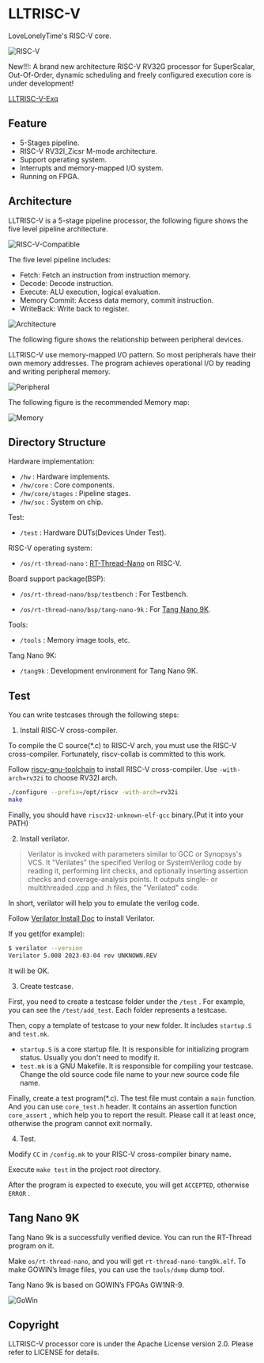 # LLTRISC-V

LoveLonelyTime's RISC-V core.

![RISC-V](./doc/RISC-V_Horizontal_Color.png)

New!!!: A brand new architecture RISC-V RV32G processor for SuperScalar, Out-Of-Order, dynamic scheduling and freely configured execution core is under development!

[LLTRISC-V-Exq](https://github.com/LoveLonelyTime/LLTRISC-V-Exq)

## Feature

- 5-Stages pipeline.
- RISC-V RV32I_Zicsr M-mode architecture.
- Support operating system.
- Interrupts and memory-mapped I/O system.
- Running on FPGA.

## Architecture

LLTRISC-V is a 5-stage pipeline processor, the following figure shows the five level pipeline architecture.

![RISC-V-Compatible](./doc/RISCV-Compatible-e1661193730232.png)

The five level pipeline includes:

- Fetch: Fetch an instruction from instruction memory.
- Decode: Decode instruction.
- Execute: ALU execution, logical evaluation.
- Memory Commit: Access data memory, commit instruction.
- WriteBack: Write back to register.

![Architecture](./doc/arch.jpg)

The following figure shows the relationship between peripheral devices.

LLTRISC-V use memory-mapped I/O pattern. So most peripherals have their own memory addresses. The program achieves operational I/O by reading and writing peripheral memory.

![Peripheral](./doc/peripheral.jpg)

The following figure is the recommended Memory map:

![Memory](./doc/memory.jpg)

## Directory Structure

Hardware implementation:

- `/hw` : Hardware implements.
- `/hw/core` : Core components.
- `/hw/core/stages` : Pipeline stages.
- `/hw/soc` : System on chip.

Test:
- `/test` : Hardware DUTs(Devices Under Test).

RISC-V operating system:

- `/os/rt-thread-nano` : [RT-Thread-Nano](https://www.rt-thread.org/document/site/#/rt-thread-version/rt-thread-nano/) on RISC-V.

Board support package(BSP):

- `/os/rt-thread-nano/bsp/testbench` : For Testbench.

- `/os/rt-thread-nano/bsp/tang-nano-9k` : For [Tang Nano 9K](https://wiki.sipeed.com/hardware/zh/tang/Tang-Nano-9K/Nano-9K.html).

Tools:

- `/tools` : Memory image tools, etc.

Tang Nano 9K:

- `/tang9k` : Development environment for Tang Nano 9K.

## Test

You can write testcases through the following steps:

1. Install RISC-V cross-compiler.

To compile the C source(*.c) to RISC-V arch, you must use the RISC-V cross-compiler. Fortunately, riscv-collab is committed to this work.

Follow [riscv-gnu-toolchain](https://github.com/riscv-collab/riscv-gnu-toolchain) to install RISC-V cross-compiler. Use `-with-arch=rv32i` to choose RV32I arch.

```bash
./configure --prefix=/opt/riscv -with-arch=rv32i
make
```

Finally, you should have `riscv32-unknown-elf-gcc` binary.(Put it into your PATH)

2. Install verilator.

> Verilator is invoked with parameters similar to GCC or Synopsys's VCS. It "Verilates" the specified Verilog or SystemVerilog code by reading it, performing lint checks, and optionally inserting assertion checks and coverage-analysis points. It outputs single- or multithreaded .cpp and .h files, the "Verilated" code.

In short, verilator will help you to emulate the verilog code.

Follow [Verilator Install Doc](https://verilator.org/guide/latest/install.html) to install Verilator.

If you get(for example):

```bash
$ verilator --version
Verilator 5.008 2023-03-04 rev UNKNOWN.REV

```

It will be OK.

3. Create testcase.

First, you need to create a testcase folder under the `/test` . For example, you can see the `/test/add_test`. Each folder represents a testcase.

Then, copy a template of testcase to your new folder. It includes `startup.S` and `test.mk`.

- `startup.S` is a core startup file. It is responsible for initializing program status. Usually you don't need to modify it.
- `test.mk` is a GNU Makefile. It is responsible for compiling your testcase. Change the old source code file name to your new source code file name.

Finally, create a test program(*.c). The test file must contain a `main` function. And you can use `core_test.h` header. It contains an assertion function `core_assert` , which help you to report the result. Please call it at least once, otherwise the program cannot exit normally.

4. Test.

Modify `CC` in `/config.mk` to your RISC-V cross-compiler binary name.

Execute `make test` in the project root directory.

After the program is expected to execute, you will get `ACCEPTED`, otherwise `ERROR` .

## Tang Nano 9K

Tang Nano 9k is a successfully verified device. You can run the RT-Thread program on it.

Make `os/rt-thread-nano`, and you will get `rt-thread-nano-tang9k.elf`. To make GOWIN’s Image files, you can use the `tools/dump` dump tool.

Tang Nano 9k is based on GOWIN’s FPGAs GW1NR-9.

![GoWin](./doc/gowin.png)

## Copyright

LLTRISC-V processor core is under the Apache License version 2.0. Please refer to LICENSE for details.

